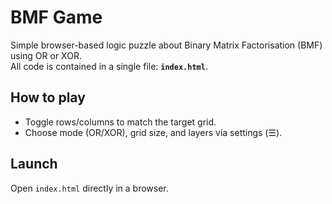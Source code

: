 # BMF Game

Simple browser-based logic puzzle about Binary Matrix Factorisation (BMF) using OR or XOR.  
All code is contained in a single file: **`index.html`**.

## How to play
- Toggle rows/columns to match the target grid.
- Choose mode (OR/XOR), grid size, and layers via settings (☰).

## Launch
Open `index.html` directly in a browser.

<!-- ## Technologies
- HTML, CSS, JavaScript (no external dependencies)
 -->
